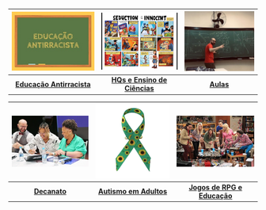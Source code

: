 
| [![Educação Antiracista](imagens/index_pics/educa_anti.jpg "Educação Antiracista")](pages/pesquisa/pesquisa_edu.html) | [![Histórias em Quadrinhos e Ensino de Ciências](imagens/index_pics/hq.jpg "Histórias em Quadrinhos de Super-Heróis e Ensino de Ciências")](pages/pesquisa/pesquisa_hq.html) | [![Aulas](imagens/index_pics/aulas_.png "Aulas")](pages/ensino/ensino.html) |
|:--:|:--:|:--:|
| **[Educação Antirracista](pages/pesquisa/pesquisa_edu.html)** | **[HQs e Ensino de Ciências](pages/pesquisa/pesquisa_hq.html)** | **[Aulas](pages/ensino/ensino.html)** |

| [![Decanato](imagens/index_pics/mano.JPG "Decanato")](pages/ihac/decanato.html) | [![Autismo em Adultos](imagens/index_pics/tea_adulto.jpg "Autismo em Adultos")](pages/autismo/autismo.html) | [![Jogos de RPG e Educação](imagens/index_pics/tbbt_jogos.jpg "Jogos de RPG e Educação")](pages/pesquisa/pesquisa_jogos.html) |
|:--:|:--:|:--:|
| **[Decanato](pages/ihac/decanato.html)** | **[Autismo em Adultos](pages/autismo/autismo.html)** | **[Jogos de RPG e Educação](pages/pesquisa/pesquisa_jogos.html)** |
